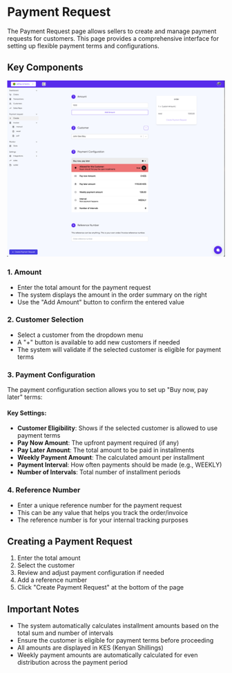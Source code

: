 # Payment Request

The Payment Request page allows sellers to create and manage payment requests for customers. This page provides a comprehensive interface for setting up flexible payment terms and configurations.

## Key Components

![Payment Request](./image/payment-request/1730491023056.png)
### 1. Amount

- Enter the total amount for the payment request
- The system displays the amount in the order summary on the right
- Use the "Add Amount" button to confirm the entered value

### 2. Customer Selection

- Select a customer from the dropdown menu
- A "+" button is available to add new customers if needed
- The system will validate if the selected customer is eligible for payment terms

### 3. Payment Configuration

The payment configuration section allows you to set up "Buy now, pay later" terms:

#### Key Settings:

- **Customer Eligibility**: Shows if the selected customer is allowed to use payment terms
- **Pay Now Amount**: The upfront payment required (if any)
- **Pay Later Amount**: The total amount to be paid in installments
- **Weekly Payment Amount**: The calculated amount per installment
- **Payment Interval**: How often payments should be made (e.g., WEEKLY)
- **Number of Intervals**: Total number of installment periods

### 4. Reference Number

- Enter a unique reference number for the payment request
- This can be any value that helps you track the order/invoice
- The reference number is for your internal tracking purposes

## Creating a Payment Request

1. Enter the total amount
2. Select the customer
3. Review and adjust payment configuration if needed
4. Add a reference number
5. Click "Create Payment Request" at the bottom of the page

## Important Notes

- The system automatically calculates installment amounts based on the total sum and number of intervals
- Ensure the customer is eligible for payment terms before proceeding
- All amounts are displayed in KES (Kenyan Shillings)
- Weekly payment amounts are automatically calculated for even distribution across the payment period
